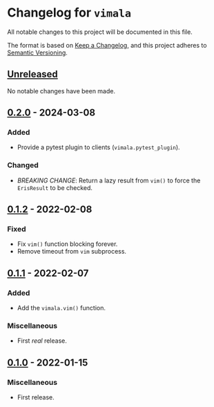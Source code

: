 # Changelog for `vimala`

All notable changes to this project will be documented in this file.

The format is based on [Keep a Changelog], and this project adheres to
[Semantic Versioning].

[Keep a Changelog]: https://keepachangelog.com/en/1.0.0/
[Semantic Versioning]: https://semver.org/


## [Unreleased](https://github.com/bbugyi200/vimala/compare/0.2.0...HEAD)

No notable changes have been made.


## [0.2.0](https://github.com/bbugyi200/vimala/compare/0.1.2...0.2.0) - 2024-03-08

### Added

* Provide a pytest plugin to clients (`vimala.pytest_plugin`).

### Changed

* *BREAKING CHANGE*: Return a lazy result from `vim()` to force the
  `ErisResult` to be checked.


## [0.1.2](https://github.com/bbugyi200/vimala/compare/0.1.1...0.1.2) - 2022-02-08

### Fixed

* Fix `vim()` function blocking forever.
* Remove timeout from `vim` subprocess.


## [0.1.1](https://github.com/bbugyi200/vimala/compare/0.1.0...0.1.1) - 2022-02-07

### Added

* Add the `vimala.vim()` function.

### Miscellaneous

* First _real_ release.


## [0.1.0](https://github.com/bbugyi200/vimala/releases/tag/0.1.0) - 2022-01-15

### Miscellaneous

* First release.
